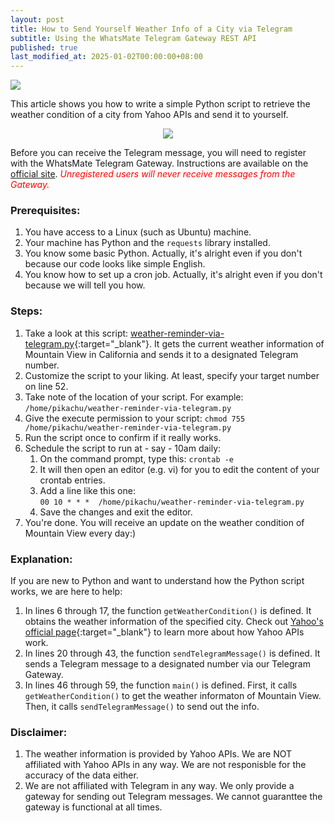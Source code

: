 ```yaml
---
layout: post
title: How to Send Yourself Weather Info of a City via Telegram
subtitle: Using the WhatsMate Telegram Gateway REST API
published: true
last_modified_at: 2025-01-02T00:00:00+08:00
---
```


<img src="/img/sun-cloud2.png"/>

This article shows you how to write a simple Python script to retrieve the weather condition of a city from Yahoo APIs and send it to yourself.


<p style="text-align:center;">
  <img src="/img/weather-telegram.jpg"/>
</p>


Before you can receive the Telegram message, you will need to register with the WhatsMate Telegram Gateway. Instructions are available on the [official site](https://www.whatsmate.net/telegram-gateway-api.html). <span style="color:red">*Unregistered users will never receive messages from the Gateway.*</span>


### Prerequisites:

1. You have access to a Linux (such as Ubuntu) machine.
2. Your machine has Python and the `requests` library installed.
3. You know some basic Python. Actually, it's alright even if you don't because our code looks like simple English.
4. You know how to set up a cron job. Actually, it's alright even if you don't because we will tell you how.


### Steps:

1. Take a look at this script: [weather-reminder-via-telegram.py](https://github.com/whatsmate/telegram-demos/blob/master/python/weather-reminder-via-telegram.py){:target="_blank"}. It gets the current weather information of Mountain View in California and sends it to a designated Telegram number.
2. Customize the script to your liking. At least, specify your target number on line 52.
3. Take note of the location of your script. For example: `/home/pikachu/weather-reminder-via-telegram.py`
4. Give the execute permission to your script: `chmod 755 /home/pikachu/weather-reminder-via-telegram.py`
5. Run the script once to confirm if it really works.
6. Schedule the script to run at - say - 10am daily: 
   1. On the command prompt, type this: `crontab -e`
   2. It will then open an editor (e.g. vi) for you to edit the content of your crontab entries.
   3. Add a line like this one:  
      `00 10 * * *  /home/pikachu/weather-reminder-via-telegram.py`
   4. Save the changes and exit the editor.
7. You're done. You will receive an update on the weather condition of Mountain View every day:)


### Explanation:

If you are new to Python and want to understand how the Python script works, we are here to help:

1. In lines 6 through 17, the function `getWeatherCondition()` is defined. It obtains the weather information of the specified city. Check out [Yahoo's official page](https://developer.yahoo.com/weather/){:target="_blank"} to learn more about how Yahoo APIs work.
2. In lines 20 through 43, the function `sendTelegramMessage()` is defined. It sends a Telegram message to a designated number via our Telegram Gateway.
3. In lines 46 through 59, the function `main()` is defined. First, it calls `getWeatherCondition()` to get the weather informaton of Mountain View. Then, it calls `sendTelegramMessage()` to send out the info.


### Disclaimer:

1. The weather information is provided by Yahoo APIs. We are NOT affiliated with Yahoo APIs in any way. We are not responisble for the accuracy of the data either.
2. We are not affiliated with Telegram in any way. We only provide a gateway for sending out Telegram messages. We cannot guaranttee the gateway is functional at all times.


<br>
<script async src="//pagead2.googlesyndication.com/pagead/js/adsbygoogle.js"></script>
<ins class="adsbygoogle"
     style="display:inline-block;width:728px;height:90px"
     data-ad-client="ca-pub-7383487179928477"
     data-ad-slot="6959057004"></ins>
<script>
(adsbygoogle = window.adsbygoogle || []).push({});
</script>
<br>
